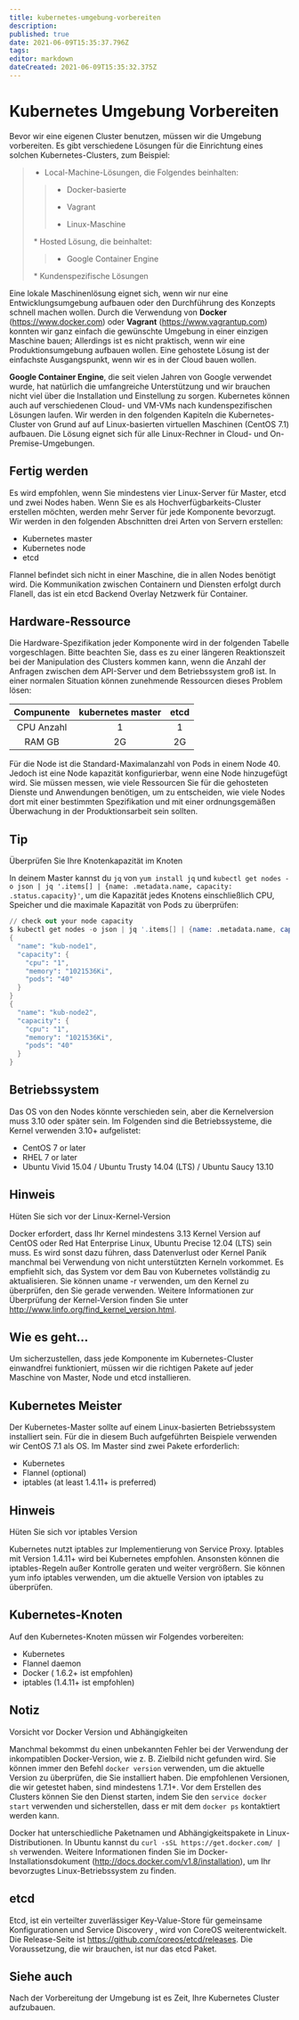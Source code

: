 ```yaml
---
title: kubernetes-umgebung-vorbereiten
description: 
published: true
date: 2021-06-09T15:35:37.796Z
tags: 
editor: markdown
dateCreated: 2021-06-09T15:35:32.375Z
---
```


# Kubernetes Umgebung Vorbereiten

Bevor wir eine eigenen Cluster benutzen, müssen wir die Umgebung vorbereiten.
Es gibt verschiedene Lösungen für die Einrichtung eines solchen Kubernetes-Clusters, zum Beispiel:

> * Local-Machine-Lösungen, die Folgendes beinhalten:
>
>> * Docker-basierte
>>
>> * Vagrant
>>
>> * Linux-Maschine
>
 > * Hosted Lösung, die beinhaltet:
>
>>
>> * Google Container Engine
>>
>
> * Kundenspezifische Lösungen
>

Eine lokale Maschinenlösung eignet sich, wenn wir nur eine Entwicklungsumgebung aufbauen oder den Durchführung des Konzepts schnell machen wollen. Durch die Verwendung von **Docker** (https://www.docker.com) oder **Vagrant** (https://www.vagrantup.com) konnten wir ganz einfach die gewünschte Umgebung in einer einzigen Maschine bauen; Allerdings ist es nicht praktisch, wenn wir eine Produktionsumgebung aufbauen wollen. Eine gehostete Lösung ist der einfachste Ausgangspunkt, wenn wir es in der Cloud bauen wollen.

**Google Container Engine**, die seit vielen Jahren von Google verwendet wurde, hat natürlich die umfangreiche  Unterstützung  und wir brauchen nicht viel über die Installation und Einstellung zu sorgen. Kubernetes können auch auf verschiedenen Cloud- und VM-VMs nach kundenspezifischen Lösungen laufen. Wir werden in den folgenden Kapiteln die Kubernetes-Cluster von Grund auf auf Linux-basierten virtuellen Maschinen (CentOS 7.1) aufbauen. Die Lösung eignet sich für alle Linux-Rechner in Cloud- und On-Premise-Umgebungen.

## Fertig werden

Es wird empfohlen, wenn Sie mindestens vier Linux-Server für Master, etcd und zwei Nodes haben. Wenn Sie es als Hochverfügbarkeits-Cluster erstellen möchten, werden mehr Server für jede Komponente bevorzugt. Wir werden in den folgenden Abschnitten drei Arten von Servern erstellen:

* Kubernetes master
* Kubernetes node
* etcd

Flannel befindet sich nicht in einer Maschine, die in allen Nodes benötigt wird. Die Kommunikation zwischen Containern und Diensten erfolgt durch Flanell, das ist ein etcd Backend Overlay Netzwerk für Container.

## Hardware-Ressource

Die Hardware-Spezifikation jeder Komponente wird in der folgenden Tabelle vorgeschlagen. Bitte beachten Sie, dass es zu einer längeren Reaktionszeit bei der Manipulation des Clusters kommen kann, wenn die Anzahl der Anfragen zwischen dem API-Server und dem Betriebssystem groß ist. In einer normalen Situation können zunehmende Ressourcen dieses Problem lösen:

|Compunente | kubernetes master|etcd|
| :---: | :---: | :---: |
|CPU Anzahl|1|1|
|RAM GB|2G|2G|

Für die Node ist die Standard-Maximalanzahl von Pods in einem Node 40. Jedoch ist eine Node kapazität konfigurierbar, wenn eine Node hinzugefügt wird. Sie müssen messen, wie viele Ressourcen Sie für die gehosteten Dienste und Anwendungen benötigen, um zu entscheiden, wie viele Nodes dort mit einer bestimmten Spezifikation und mit einer ordnungsgemäßen Überwachung in der Produktionsarbeit sein sollten.

## Tip

Überprüfen Sie Ihre Knotenkapazität im Knoten

In deinem Master kannst du `jq` von `yum install jq` und `kubectl get nodes -o json | jq '.items[] | {name: .metadata.name, capacity: .status.capacity}'`, um die Kapazität jedes Knotens einschließlich CPU, Speicher und die maximale Kapazität von Pods zu überprüfen:

```s
// check out your node capacity
$ kubectl get nodes -o json | jq '.items[] | {name: .metadata.name, capacity: .status.capacity}'
{
  "name": "kub-node1",
  "capacity": {
    "cpu": "1",
    "memory": "1021536Ki",
    "pods": "40"
  }
}
{
  "name": "kub-node2",
  "capacity": {
    "cpu": "1",
    "memory": "1021536Ki",
    "pods": "40"
  }
}
```

## Betriebssystem

Das OS von den Nodes könnte verschieden sein, aber die Kernelversion muss 3.10 oder später sein. Im Folgenden sind die Betriebssysteme, die Kernel verwenden 3.10+ aufgelistet:

* CentOS 7 or later
* RHEL 7 or later
* Ubuntu Vivid 15.04 / Ubuntu Trusty 14.04 (LTS) / Ubuntu Saucy 13.10

## Hinweis

Hüten Sie sich vor der Linux-Kernel-Version

Docker erfordert, dass Ihr Kernel mindestens 3.13 Kernel Version auf CentOS oder Red Hat Enterprise Linux,  Ubuntu Precise 12.04 (LTS) sein muss. Es wird sonst dazu führen, dass Datenverlust oder Kernel Panik manchmal bei Verwendung von nicht unterstützten Kerneln vorkommet. Es empfiehlt sich, das System vor dem Bau von Kubernetes vollständig zu aktualisieren. Sie können uname -r verwenden, um den Kernel zu überprüfen, den Sie gerade verwenden. Weitere Informationen zur Überprüfung der Kernel-Version finden Sie unter http://www.linfo.org/find_kernel_version.html.

## Wie es geht…

Um sicherzustellen, dass jede Komponente im Kubernetes-Cluster einwandfrei funktioniert, müssen wir die richtigen Pakete auf jeder Maschine von Master, Node und etcd installieren.

## Kubernetes Meister

Der Kubernetes-Master sollte auf einem Linux-basierten Betriebssystem installiert sein. Für die in diesem Buch aufgeführten Beispiele verwenden wir CentOS 7.1 als OS. Im Master sind zwei Pakete erforderlich:

* Kubernetes
* Flannel (optional)
* iptables (at least 1.4.11+ is preferred)

## Hinweis

Hüten Sie sich vor iptables Version

Kubernetes nutzt iptables zur Implementierung von Service Proxy. Iptables mit Version 1.4.11+ wird bei Kubernetes empfohlen. Ansonsten können die iptables-Regeln außer Kontrolle geraten und weiter vergrößern. Sie können yum info iptables verwenden, um die aktuelle Version von iptables zu überprüfen.

## Kubernetes-Knoten

Auf den Kubernetes-Knoten müssen wir Folgendes vorbereiten:

* Kubernetes
* Flannel daemon
* Docker ( 1.6.2+ ist empfohlen)
* iptables (1.4.11+ ist empfohlen)

## Notiz

Vorsicht vor Docker Version und Abhängigkeiten

Manchmal bekommst du einen unbekannten Fehler bei der Verwendung der inkompatiblen Docker-Version, wie z. B. Zielbild nicht gefunden wird. Sie können immer den Befehl `docker version` verwenden, um die aktuelle Version zu überprüfen, die Sie installiert haben. Die empfohlenen Versionen, die wir getestet haben, sind mindestens 1.7.1+. Vor dem Erstellen des Clusters können Sie den Dienst starten, indem Sie den `service docker start` verwenden und sicherstellen, dass er mit dem `docker ps` kontaktiert werden kann.

Docker hat unterschiedliche Paketnamen und Abhängigkeitspakete in Linux-Distributionen. In Ubuntu kannst du `curl -sSL https://get.docker.com/ |  sh` verwenden. Weitere Informationen finden Sie im Docker-Installationsdokument (http://docs.docker.com/v1.8/installation), um Ihr bevorzugtes Linux-Betriebssystem zu finden.

## etcd

Etcd, ist ein verteilter zuverlässiger Key-Value-Store für gemeinsame Konfigurationen und Service Discovery , wird von CoreOS weiterentwickelt. Die Release-Seite ist https://github.com/coreos/etcd/releases. Die Voraussetzung, die wir brauchen, ist nur das etcd Paket.

## Siehe auch

Nach der Vorbereitung der Umgebung ist es Zeit, Ihre Kubernetes Cluster aufzubauen.